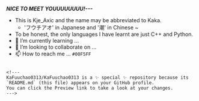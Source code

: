 ***NICE TO MEET YOUUUUUUUU!---***
- This is Kje_Axic and the name may be abbreviated to Kaka.
  - 'フウチアオ' in Japanese and '潮' in Chinese ~
- To be honest, the only languages I have learnt are just C++ and Python. 
- 🌱 I’m currently learning ...
- 💞️ I’m looking to collaborate on ...
- 📫 How to reach me ...
`#00F5FF`
```

<!---
KaFuuchao0313/KaFuuchao0313 is a ✨ special ✨ repository because its `README.md` (this file) appears on your GitHub profile.
You can click the Preview link to take a look at your changes.
--->
